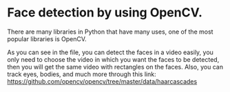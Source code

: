 # Face detection by using OpenCV.

There are many libraries in Python that have many uses, one of the most popular libraries is OpenCV.

As you can see in the file, you can detect the faces in a video easily, you only need to choose the video in which you want the faces to be detected, then you will get the same video with rectangles on the faces. Also, you can track eyes, bodies, and much more through this link:
https://github.com/opencv/opencv/tree/master/data/haarcascades

